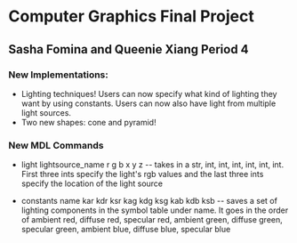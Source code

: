 # Computer Graphics Final Project
## Sasha Fomina and Queenie Xiang Period 4

### **New Implementations:**
* Lighting techniques! Users can now specify what kind of lighting they want by using constants. Users can now also have light from multiple light sources. 
* Two new shapes: cone and pyramid! 

### **New MDL Commands** ###
* light lightsource_name r g b x y z -- takes in a str, int, int, int, int, int, int. First three ints specify the light's rgb values and the last three ints specify the location of the light source

* constants name kar kdr ksr kag kdg ksg kab kdb ksb -- saves a set of lighting components in the symbol table under name. It goes in the order of ambient red, diffuse red, specular red, ambient green, diffuse green, specular green, ambient blue, diffuse blue, specular blue


